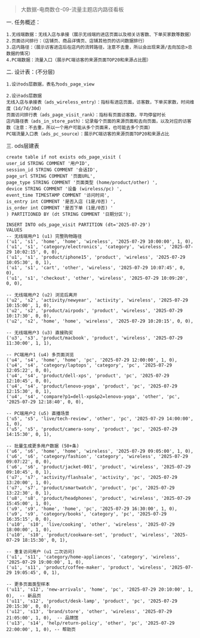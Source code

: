 >大数据-电商数仓-09-流量主题店内路径看板

一. 任务概述：

    1.无线端数据：无线入店与承接（展示无线端的进店页面以及相关访客数、下单买家数等数据）
    2.页面访问排行：（店铺页、商品详情页、店铺其他页的访问数据排行）
    3.店内路径：（展示访客进店后在店内的流转路径，注意不去重，所以会出现来源/去向加总>总数据的情况）
    4.PC端数据：流量入口（展示PC端访客的来源页面TOP20和来源占比图）

二.  设计表：(不分层)

    1.设计ods层数据，表名为ods_page_view
    
    2.设计ads层数据
    无线入店与承接表（ads_wireless_entry）：指标有进店页面，访客数，下单买家数，时间维度（1d/7d/30d）
    页面访问排行表（ads_page_visit_rank）：指标有页面访客数，平均停留时长
    店内路径表（ads_in_store_path）：记录每个页面的来源页面和去向页面，以及对应的访客数（注意：不去重，所以一个用户可能从多个页面来，也可能去多个页面）
    PC端流量入口表（ads_pc_source）：展示PC端访客的来源页面TOP20和来源占比


三. ods层建表

    create table if not exists ods_page_visit (  
    user_id STRING COMMENT '用户ID',  
    session_id STRING COMMENT '会话ID',  
    page_url STRING COMMENT '页面URL',  
    page_type STRING COMMENT '页面类型 (home/product/other) ',  
    device STRING COMMENT '设备 (wireless/pc) ',  
    event_time TIMESTAMP COMMENT '访问时间',  
    is_entry int COMMENT '是否入店 (1是/0否) ',  
    is_order int COMMENT '是否下单 (1是/0否) '  
    ) PARTITIONED BY (dt STRING COMMENT '日期分区');
    
    INSERT INTO ods_page_visit PARTITION (dt='2025-07-29')  
    VALUES  
    -- 无线端用户1 (u1) 完整购物路径  
    ('u1', 's1', 'home', 'home', 'wireless', '2025-07-29 10:00:00', 1, 0),  
    ('u1', 's1', 'category/electronics', 'category', 'wireless', '2025-07-29 10:02:15', 0, 0),  
    ('u1', 's1', 'product/iphone15', 'product', 'wireless', '2025-07-29 10:05:30', 0, 1),  
    ('u1', 's1', 'cart', 'other', 'wireless', '2025-07-29 10:07:45', 0, 0),  
    ('u1', 's1', 'checkout', 'other', 'wireless', '2025-07-29 10:09:20', 0, 0),
    
    -- 无线端用户2 (u2) 浏览后离开  
    ('u2', 's2', 'activity/newyear', 'activity', 'wireless', '2025-07-29 10:15:00', 1, 0),  
    ('u2', 's2', 'product/airpods', 'product', 'wireless', '2025-07-29 10:17:30', 0, 0),  
    ('u2', 's2', 'home', 'home', 'wireless', '2025-07-29 10:20:15', 0, 0),
    
    -- 无线端用户3 (u3) 直接购买  
    ('u3', 's3', 'product/macbook', 'product', 'wireless', '2025-07-29 11:30:00', 1, 1),
    
    -- PC端用户1 (u4) 多页面浏览  
    ('u4', 's4', 'home', 'home', 'pc', '2025-07-29 12:00:00', 1, 0),  
    ('u4', 's4', 'category/laptops', 'category', 'pc', '2025-07-29 12:05:22', 0, 0),  
    ('u4', 's4', 'product/dell-xps', 'product', 'pc', '2025-07-29 12:10:45', 0, 0),  
    ('u4', 's4', 'product/lenovo-yoga', 'product', 'pc', '2025-07-29 12:15:30', 0, 1),  
    ('u4', 's4', 'compare?p1=dell-xps&p2=lenovo-yoga', 'other', 'pc', '2025-07-29 12:18:40', 0, 0),
    
    -- PC端用户2 (u5) 直播场景  
    ('u5', 's5', 'live/tech-review', 'other', 'pc', '2025-07-29 14:00:00', 1, 0),  
    ('u5', 's5', 'product/camera-sony', 'product', 'pc', '2025-07-29 14:15:30', 0, 1),
    
    -- 批量生成更多用户数据 (50+条)  
    ('u6', 's6', 'home', 'home', 'wireless', '2025-07-29 09:05:00', 1, 0),  
    ('u6', 's6', 'category/fashion', 'category', 'wireless', '2025-07-29 09:07:22', 0, 0),  
    ('u6', 's6', 'product/jacket-001', 'product', 'wireless', '2025-07-29 09:10:45', 0, 1),  
    ('u7', 's7', 'activity/flashsale', 'activity', 'pc', '2025-07-29 13:20:00', 1, 0),  
    ('u7', 's7', 'product/smartwatch', 'product', 'pc', '2025-07-29 13:22:30', 0, 1),  
    ('u8', 's8', 'product/headphones', 'product', 'wireless', '2025-07-29 15:45:00', 1, 0),  
    ('u9', 's9', 'home', 'home', 'pc', '2025-07-29 16:30:00', 1, 0),  
    ('u9', 's9', 'category/books', 'category', 'pc', '2025-07-29 16:35:15', 0, 0),  
    ('u10', 's10', 'live/cooking', 'other', 'wireless', '2025-07-29 18:00:00', 1, 0),  
    ('u10', 's10', 'product/cookware-set', 'product', 'wireless', '2025-07-29 18:15:30', 0, 1),
    
    -- 重复访问用户 (u1 二次访问)  
    ('u1', 's11', 'category/home-appliances', 'category', 'wireless', '2025-07-29 19:00:00', 1, 0),  
    ('u1', 's11', 'product/coffee-maker', 'product', 'wireless', '2025-07-29 19:05:45', 0, 1),
    
    -- 更多页面类型样本  
    ('u11', 's12', 'new-arrivals', 'home', 'pc', '2025-07-29 20:10:00', 1, 0),  -- 新品页  
    ('u11', 's12', 'product/desk-lamp', 'product', 'pc', '2025-07-29 20:15:30', 0, 0),  
    ('u12', 's13', 'brand/store', 'other', 'wireless', '2025-07-29 21:05:00', 1, 0),  -- 品牌馆  
    ('u13', 's14', 'help/return-policy', 'other', 'pc', '2025-07-29 22:00:00', 1, 0), -- 帮助页